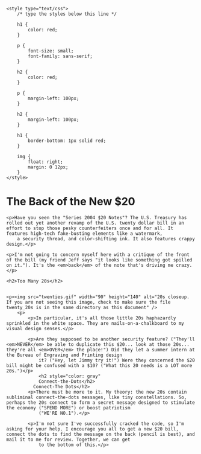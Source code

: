 <!DOCTYPE html PUBLIC "-//W3C//DTD XHTML 1.0 Strict//EN"
   "http://www.w3.org/TR/xhtml1/DTD/xhtml1-strict.dtd">
<html xmlns="http://www.w3.org/1999/xhtml" lang="en" xml:lang="en">

<head>
    <meta http-equiv="content-type" content="text/html;charset=utf-8" />
    <title>The Back of the Twenty Dollar Bill</title>

    <style type="text/css">
        /* type the styles below this line */

        h1 {
            color: red;
        }

        p {
            font-size: small;
            font-family: sans-serif;
        }

        h2 {
            color: red;
        }

        p {
            margin-left: 100px;
        }

        h2 {
            margin-left: 100px;
        }
        
        h1 {
            border-bottom: 1px solid red;
        }

        img {
            float: right;
            margin: 0 12px;
        }
    </style>


</head>

<body>
    <h1>The Back of the New $20</h1>

    <p>Have you seen the "Series 2004 $20 Notes"? The U.S. Treasury has rolled out yet another revamp of the U.S. twenty dollar bill in an effort to stop those pesky counterfeiters once and for all. It features high-tech fake-busting elements like a watermark,
        a security thread, and color-shifting ink. It also features crappy design.</p>

    <p>I'm not going to concern myself here with a critique of the front of the bill (my friend Jeff says "it looks like something got spilled on it."). It's the <em>back</em> of the note that's driving me crazy.</p>

    <h2>Too Many 20s</h2>


    <p><img src="twenties.gif" width="90" height="140" alt="20s closeup. If you are not seeing this image, check to make sure the file twenty_20s is in the same directory as this document" />
        <p>
            <p>In particular, it's all those little 20s haphazardly sprinkled in the white space. They are nails-on-a-chalkboard to my visual design senses.</p>

            <p>Are they supposed to be another security feature? ("They'll <em>NEVER</em> be able to duplicate this $20... look at those 20s... they're all <em>OVER</em> the place!") Did they let a summer intern at the Bureau of Engraving and Printing design
                it? ("Hey, let Jimmy try it!") Were they concerned the $20 bill might be confused with a $10? ("What this 20 needs is a LOT more 20s.")</p>
                <h2 style="color: gray"
                Connect-the-Dots</h2>
              Connect-The Dots</h2>
            <p>There must be more to it. My theory: the new 20s contain subliminal connect-the-dots messages, like tiny constellations. So, perhaps the 20s connect to form a secret message designed to stimulate the economy ("SPEND MORE") or boost patriotism
                ("WE'RE NO.1").</p>

            <p>I'm not sure I've successfully cracked the code, so I'm asking for your help. I encourage you all to get a new $20 bill, connect the dots to find the message on the back (pencil is best), and mail it to me for review. Together, we can get
                to the bottom of this.</p>


</body>

</html>
